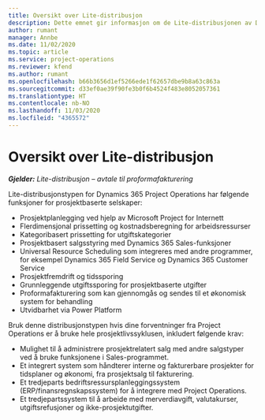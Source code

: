 ```yaml
---
title: Oversikt over Lite-distribusjon
description: Dette emnet gir informasjon om de Lite-distribusjonen av Dynamics 365 Project Operations.
author: rumant
manager: Annbe
ms.date: 11/02/2020
ms.topic: article
ms.service: project-operations
ms.reviewer: kfend
ms.author: rumant
ms.openlocfilehash: b66b3656d1ef5266ede1f62657dbe9b8a63c863a
ms.sourcegitcommit: d33ef0ae39f90fe3b0f6b4524f483e8052057361
ms.translationtype: HT
ms.contentlocale: nb-NO
ms.lasthandoff: 11/03/2020
ms.locfileid: "4365572"
---
```

# <a name="lite-deployment-overview"></a>Oversikt over Lite-distribusjon

_**Gjelder:** Lite-distribusjon – avtale til proformafakturering_

Lite-distribusjonstypen for Dynamics 365 Project Operations har følgende funksjoner for prosjektbaserte selskaper:

- Prosjektplanlegging ved hjelp av Microsoft Project for Internett
- Flerdimensjonal prissetting og kostnadsberegning for arbeidsressurser
- Kategoribasert prissetting for utgiftskategorier
- Prosjektbasert salgsstyring med Dynamics 365 Sales-funksjoner
- Universal Resource Scheduling som integreres med andre programmer, for eksempel Dynamics 365 Field Service og Dynamics 365 Customer Service
- Prosjektfremdrift og tidssporing
- Grunnleggende utgiftssporing for prosjektbaserte utgifter
- Proformafakturering som kan gjennomgås og sendes til et økonomisk system for behandling
- Utvidbarhet via Power Platform

Bruk denne distribusjonstypen hvis dine forventninger fra Project Operations er å bruke hele prosjektlivssyklusen, inkludert følgende krav:

- Mulighet til å administrere prosjektrelatert salg med andre salgstyper ved å bruke funksjonene i Sales-programmet.
- Et integrert system som håndterer interne og fakturerbare prosjekter for tidsplaner og økonomi, fra prosjektsalg til fakturering.
- Et tredjeparts bedriftsressursplanleggingssystem (ERP/finansregnskapssystem) for å integrere med Project Operations.
- Et tredjepartssystem til å arbeide med merverdiavgift, valutakurser, utgiftsrefusjoner og ikke-prosjektutgifter.
